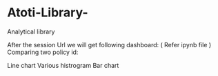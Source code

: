 # Atoti-Library-
Analytical library 

After the session Url we will get following dashboard: ( Refer ipynb file )
Comparing two policy id:

Line chart
Various histrogram
Bar chart

 
